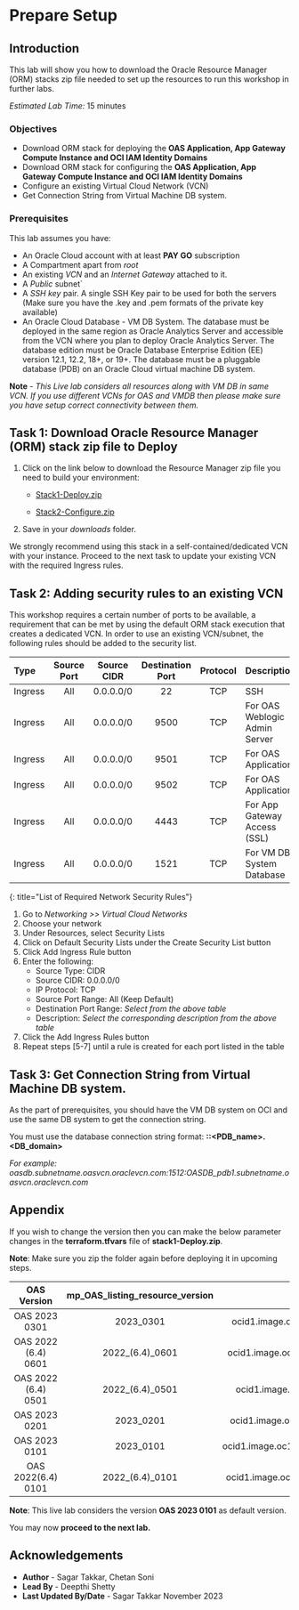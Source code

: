 # Prepare Setup

## Introduction
This lab will show you how to download the Oracle Resource Manager (ORM) stacks zip file needed to set up the resources to run this workshop in further labs.

*Estimated Lab Time:* 15 minutes

### Objectives
-   Download ORM stack for deploying the **OAS Application, App Gateway Compute Instance and OCI IAM Identity Domains**
-   Download ORM stack for configuring the **OAS Application, App Gateway Compute Instance and OCI IAM Identity Domains**
-   Configure an existing Virtual Cloud Network (VCN)
-	Get Connection String from Virtual Machine DB system.

### Prerequisites
This lab assumes you have:
- An Oracle Cloud account with at least **PAY GO** subscription
- A Compartment apart from *root*
- An existing *VCN* and an *Internet Gateway* attached to it.
- A *Public* subnet`
- A *SSH key* pair. A single SSH Key pair to be used for both the servers (Make sure you have the .key and .pem formats of the private key available)
- An Oracle Cloud Database - VM DB System. The database must be deployed in the same region as Oracle Analytics Server and accessible from the VCN where you plan to deploy Oracle Analytics Server. The database edition must be Oracle Database Enterprise Edition (EE) version 12.1, 12.2, 18+, or 19+. The database must be a pluggable database (PDB) on an Oracle Cloud virtual machine DB system.

**Note** - *This Live lab considers all resources along with VM DB in same VCN. If you use different VCNs for OAS and VMDB then please make sure you have setup correct connectivity between them.*

## Task 1: Download Oracle Resource Manager (ORM) stack zip file to Deploy 
1.  Click on the link below to download the Resource Manager zip file you need to build your environment:

    - [Stack1-Deploy.zip](https://objectstorage.us-ashburn-1.oraclecloud.com/n/id3kvohtwgjy/b/LIveLab/o/OAS-SSO-IAM-Domains%2FStack1_Deploy.zip)
	
	- [Stack2-Configure.zip](https://objectstorage.us-ashburn-1.oraclecloud.com/n/id3kvohtwgjy/b/LIveLab/o/OAS-SSO-IAM-Domains%2FStack2_Configure.zip)

2.  Save in your *downloads* folder.

We strongly recommend using this stack in a self-contained/dedicated VCN with your instance. Proceed to the next task to update your existing VCN with the required Ingress rules.

## Task 2: Adding security rules to an existing VCN

This workshop requires a certain number of ports to be available, a requirement that can be met by using the default ORM stack execution that creates a dedicated VCN. In order to use an existing VCN/subnet, the following rules should be added to the security list.

| Type           | Source Port    | Source CIDR | Destination Port | Protocol | Description                           |
| :-----------   |   :--------:   |  :--------: |    :----------:  | :----:   | :------------------------------------ |
| Ingress        | All            | 0.0.0.0/0   | 22               | TCP      | SSH                                   |
| Ingress        | All            | 0.0.0.0/0   | 9500             | TCP      | For OAS Weblogic Admin Server         |
| Ingress        | All            | 0.0.0.0/0   | 9501             | TCP      | For OAS Application                   |
| Ingress        | All            | 0.0.0.0/0   | 9502             | TCP      | For OAS Application                   |
| Ingress        | All            | 0.0.0.0/0   | 4443             | TCP      | For App Gateway Access (SSL)     	  |
| Ingress        | All            | 0.0.0.0/0   | 1521             | TCP      | For VM DB System Database             |
{: title="List of Required Network Security Rules"}

<!-- **Notes**: This next table is for reference and should be adapted for the workshop. If optional rules are needed as shown in the example below, then uncomment it and add those optional rules. The first entry is just for illustration and may not fit your workshop -->

<!--
| Type           | Source Port    | Source CIDR | Destination Port | Protocol | Description                           |
| :-----------   |   :--------:   |  :--------: |    :----------:  | :----:   | :------------------------------------ |
| Ingress        | All            | 0.0.0.0/0   | 443               | TCP     | e.g. Remote access for web app        |
{: title="List of Optional Network Security Rules"}
-->

1.  Go to *Networking >> Virtual Cloud Networks*
2.  Choose your network
3.  Under Resources, select Security Lists
4.  Click on Default Security Lists under the Create Security List button
5.  Click Add Ingress Rule button
6.  Enter the following:  
    - Source Type: CIDR
    - Source CIDR: 0.0.0.0/0
    - IP Protocol: TCP
    - Source Port Range: All (Keep Default)
    - Destination Port Range: *Select from the above table*
    - Description: *Select the corresponding description from the above table*
7.  Click the Add Ingress Rules button
8. Repeat steps [5-7] until a rule is created for each port listed in the table

## Task 3: Get Connection String from Virtual Machine DB system.

As the part of prerequisites, you should have the VM DB system on OCI and use the same DB system to get the connection string.

You must use the database connection string format:
**<hostname or IP address>:<port>:<PDB_name>.<DB_domain>**

*For example: oasdb.subnetname.oasvcn.oraclevcn.com:1512:OASDB_pdb1.subnetname.oasvcn.oraclevcn.com*

## Appendix
If you wish to change the version then you can make the below parameter changes in the **terraform.tfvars** file of **stack1-Deploy.zip**.

**Note**: Make sure you zip the folder again before deploying it in upcoming steps.


| OAS Version           | mp_OAS_listing_resource_version    | 				mp_OAS_listing_image_resource_id 								                         |
| :-----------------:   |   :----------------------------:   |  :----------------------------------------------------------------------------: |
|OAS 2023 0301			    |	  2023_0301						             |	ocid1.image.oc1..aaaaaaaauvdpokewuntrs7ewrnspng7tl4ayofiajbiwdhjgaowfukzjcg4q  |
|OAS 2022 (6.4) 0601	  |  	2022_(6.4)_0601					         |	ocid1.image.oc1..aaaaaaaalbzf7wtfpdac6fs4w2pzqqvqmiuex4kaxjhcei6v6e56ewt64jgq  |
|OAS 2022 (6.4) 0501	  |	  2022_(6.4)_0501					         |	ocid1.image.oc1..aaaaaaaale4pe5fvrdqvzq7swfgpb3tggnit5lgfmjybxflbit7ypushdgla  |
|OAS 2023 0201			    |	  2023_0201						             |	ocid1.image.oc1..aaaaaaaadurqktr6zuz2fezl762s32gftipjodhprgrnxduwx75epvn4dbpa  |
|OAS 2023 0101			    |	  2023_0101						             |	ocid1.image.oc1..aaaaaaaazeuqqbs7no5duaqgdwmv4432scjkku7wg3kuat56obfssan2jqia  |
|OAS 2022(6.4) 0101		  |	  2022_(6.4)_0101                  |	ocid1.image.oc1..aaaaaaaayk4odypeg54gdkm6yfzadjosswbjtdyiv3rv35nzzo6pin6j5mga  |

**Note**: This live lab considers the version **OAS 2023 0101** as default version.

You may now **proceed to the next lab.**

## Acknowledgements
* **Author** - Sagar Takkar, Chetan Soni
* **Lead By** - Deepthi Shetty 
* **Last Updated By/Date** - Sagar Takkar November 2023
